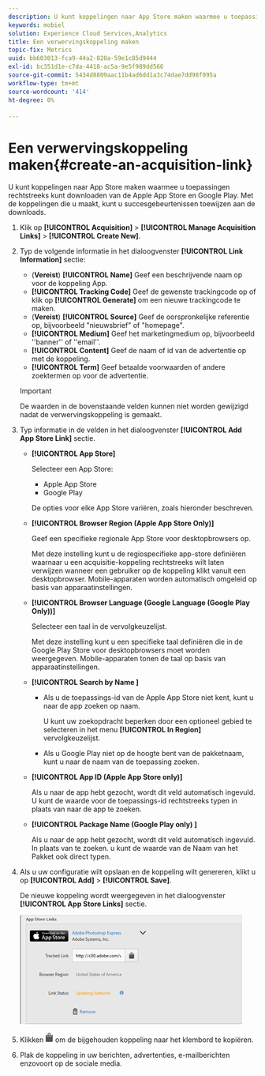 ```yaml
---
description: U kunt koppelingen naar App Store maken waarmee u toepassingen rechtstreeks kunt downloaden van de Apple App Store en Google Play. Met de koppelingen die u maakt, kunt u succesgebeurtenissen toewijzen aan de downloads.
keywords: mobiel
solution: Experience Cloud Services,Analytics
title: Een verwervingskoppeling maken
topic-fix: Metrics
uuid: bb603013-fca9-44a2-820a-59e1c85d9444
exl-id: bc351d1e-c7da-4418-ac5a-9e5f989dd566
source-git-commit: 5434d8809aac11b4ad6dd1a3c74dae7dd98f095a
workflow-type: tm+mt
source-wordcount: '414'
ht-degree: 0%

---
```


# Een verwervingskoppeling maken{#create-an-acquisition-link}

U kunt koppelingen naar App Store maken waarmee u toepassingen rechtstreeks kunt downloaden van de Apple App Store en Google Play. Met de koppelingen die u maakt, kunt u succesgebeurtenissen toewijzen aan de downloads.

1. Klik op **[!UICONTROL Acquisition]** > **[!UICONTROL Manage Acquisition Links]** > **[!UICONTROL Create New]**.
1. Typ de volgende informatie in het dialoogvenster **[!UICONTROL Link Information]** sectie:

   * (**Vereist**) **[!UICONTROL Name]**
Geef een beschrijvende naam op voor de koppeling App.
   * **[!UICONTROL Tracking Code]**
Geef de gewenste trackingcode op of klik op **[!UICONTROL Generate]** om een nieuwe trackingcode te maken.
   * (**Vereist**) **[!UICONTROL Source]**
Geef de oorspronkelijke referentie op, bijvoorbeeld &quot;nieuwsbrief&quot; of &quot;homepage&quot;.
   * **[!UICONTROL Medium]**
Geef het marketingmedium op, bijvoorbeeld &#39;&#39;banner&#39;&#39; of &#39;&#39;email&#39;&#39;.
   * **[!UICONTROL Content]**
Geef de naam of id van de advertentie op met de koppeling.
   * **[!UICONTROL Term]**
Geef betaalde voorwaarden of andere zoektermen op voor de advertentie.
   >[!IMPORTANT]
   >
   >De waarden in de bovenstaande velden kunnen niet worden gewijzigd nadat de verwervingskoppeling is gemaakt.

1. Typ informatie in de velden in het dialoogvenster **[!UICONTROL Add App Store Link]** sectie.

   * **[!UICONTROL App Store]**

      Selecteer een App Store:
      * Apple App Store
      * Google Play

      De opties voor elke App Store variëren, zoals hieronder beschreven.

   * **[!UICONTROL Browser Region (Apple App Store Only)]**

      Geef een specifieke regionale App Store voor desktopbrowsers op.

      Met deze instelling kunt u de regiospecifieke app-store definiëren waarnaar u een acquisitie-koppeling rechtstreeks wilt laten verwijzen wanneer een gebruiker op de koppeling klikt vanuit een desktopbrowser. Mobile-apparaten worden automatisch omgeleid op basis van apparaatinstellingen.

   * **[!UICONTROL Browser Language (Google Language (Google Play Only))]**

      Selecteer een taal in de vervolgkeuzelijst.

      Met deze instelling kunt u een specifieke taal definiëren die in de Google Play Store voor desktopbrowsers moet worden weergegeven. Mobile-apparaten tonen de taal op basis van apparaatinstellingen.

   * **[!UICONTROL Search by Name ]**

      * Als u de toepassings-id van de Apple App Store niet kent, kunt u naar de app zoeken op naam.

         U kunt uw zoekopdracht beperken door een optioneel gebied te selecteren in het menu **[!UICONTROL In Region]** vervolgkeuzelijst.

      * Als u Google Play niet op de hoogte bent van de pakketnaam, kunt u naar de naam van de toepassing zoeken.
   * **[!UICONTROL App ID (Apple App Store only)]**

      Als u naar de app hebt gezocht, wordt dit veld automatisch ingevuld. U kunt de waarde voor de toepassings-id rechtstreeks typen in plaats van naar de app te zoeken.

   * **[!UICONTROL Package Name (Google Play only) ]**

      Als u naar de app hebt gezocht, wordt dit veld automatisch ingevuld. In plaats van te zoeken. u kunt de waarde van de Naam van het Pakket ook direct typen.



1. Als u uw configuratie wilt opslaan en de koppeling wilt genereren, klikt u op **[!UICONTROL Add]** > **[!UICONTROL Save]**.

   De nieuwe koppeling wordt weergegeven in het dialoogvenster **[!UICONTROL App Store Links]** sectie.

   ![archiefkoppeling](assets/apps_store_links.png)

1. Klikken ![klembordpictogram](assets/icon_clipboard.png) om de bijgehouden koppeling naar het klembord te kopiëren.

1. Plak de koppeling in uw berichten, advertenties, e-mailberichten enzovoort op de sociale media.
